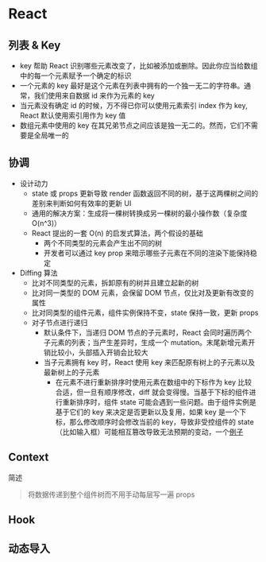 # React

## 列表 & Key

- key 帮助 React 识别哪些元素改变了，比如被添加或删除。因此你应当给数组中的每一个元素赋予一个确定的标识
- 一个元素的 key 最好是这个元素在列表中拥有的一个独一无二的字符串。通常，我们使用来自数据 id 来作为元素的 key
- 当元素没有确定 id 的时候，万不得已你可以使用元素索引 index 作为 key, React 默认使用索引用作为 key 值
- 数组元素中使用的 key 在其兄弟节点之间应该是独一无二的。然而，它们不需要是全局唯一的

## 协调

- 设计动力
  - state 或 props 更新导致 render 函数返回不同的树，基于这两棵树之间的差别来判断如何有效率的更新 UI
  - 通用的解决方案：生成将一棵树转换成另一棵树的最小操作数（复杂度 O(n^3)）
  - React 提出的一套 O(n) 的启发式算法，两个假设的基础
    - 两个不同类型的元素会产生出不同的树
    - 开发者可以通过 key prop 来暗示哪些子元素在不同的渲染下能保持稳定
- Diffing 算法
  - 比对不同类型的元素，拆卸原有的树并且建立起新的树
  - 比对同一类型的 DOM 元素，会保留 DOM 节点，仅比对及更新有改变的属性
  - 比对同类型的组件元素，组件实例保持不变，state 保持一致，更新 props
  - 对子节点进行递归
    - 默认条件下，当递归 DOM 节点的子元素时，React 会同时遍历两个子元素的列表；当产生差异时，生成一个 mutation。末尾新增元素开销比较小，头部插入开销会比较大
    - 当子元素拥有 key 时，React 使用 key 来匹配原有树上的子元素以及最新树上的子元素
      - 在元素不进行重新排序时使用元素在数组中的下标作为 key 比较合适，但一旦有顺序修改，diff 就会变得慢。当基于下标的组件进行重新排序时，组件 state 可能会遇到一些问题。由于组件实例是基于它们的 key 来决定是否更新以及复用，如果 key 是一个下标，那么修改顺序时会修改当前的 key，导致非受控组件的 state（比如输入框）可能相互篡改导致无法预期的变动，一个[例子](https://codepen.io/pen?editors=0010)

## Context

简述

> 将数据传递到整个组件树而不用手动每层写一遍 props

## Hook

## 动态导入
